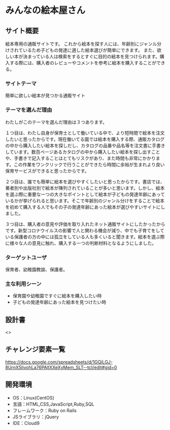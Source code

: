 # みんなの絵本屋さん
## サイト概要
絵本専用の通販サイトです。
これから絵本を探す人には、年齢別にジャンル分けされているため子どもの発達に適した絵本選びが簡単にできます。 また、欲しい本が決まっている人は検索をするとすぐに目的の絵本を見つけられます。購入する際には、購入者のレビューやコメントを参考に絵本を購入することができる。
### サイトテーマ
簡単に欲しい絵本が見つかる通販サイト
### テーマを選んだ理由
わたしがこのテーマを選んだ理由は３つあります。

１つ目は、わたし自身が保育士として働いている中で、より短時間で絵本を注文したいと思ったからです。現在働いてる園では絵本を購入する際、通販カタログの中から購入したい絵本を探しだし、カタログの品番や品名等を注文書に手書きしています。数百ページあるカタログの中から購入したい絵本を探し出すことや、手書きで記入することはとてもリスクがあり、また時間も非常にかかります。この作業をワンクリックで行うことができたら時間に余裕が生まれより良い保育サービスができると思ったからです。

２つ目は、誰でも簡単に絵本を選びやすくしたいと思ったからです。書店では、著者別や出版社別で絵本が陳列されていることが多いと思います。しかし、絵本を選ぶ際に重要な一つの大きなポイントとして絵本が子どもの発達年齢にあっているかが挙げられると思います。そこで年齢別のジャンル分けをすることで絵本を初めて購入する人でもその子の発達年齢にあった絵本が選びやすいサイトにしました。

３つ目は、購入者の意見や評価を取り入れたネット通販サイトにしたかったからです。新型コロナウイルスの影響で人と関わる機会が減り、中でも子育てをしている保護者の方の中には孤立をしている人も多くいると聞きます。絵本を選ぶ際に様々な人の意見に触れ、購入する一つの判断材料となるようにしました。
### ターゲットユーザ
保育者、幼稚園教諭、保護者。

### 主な利用シーン
- 保育園や幼稚園ですぐに絵本を購入したい時
- 子どもの発達年齢にあった絵本を見つけたい時

## 設計書
<>

## チャレンジ要素一覧
<https://docs.google.com/spreadsheets/d/1GQjLGJ-8UrnX5livohLa76PAlIXXeXyMem_SLT--tcI/edit#gid=0>

## 開発環境
- OS：Linux(CentOS)
- 言語：HTML,CSS,JavaScript,Ruby,SQL
- フレームワーク：Ruby on Rails
- JSライブラリ：jQuery
- IDE：Cloud9